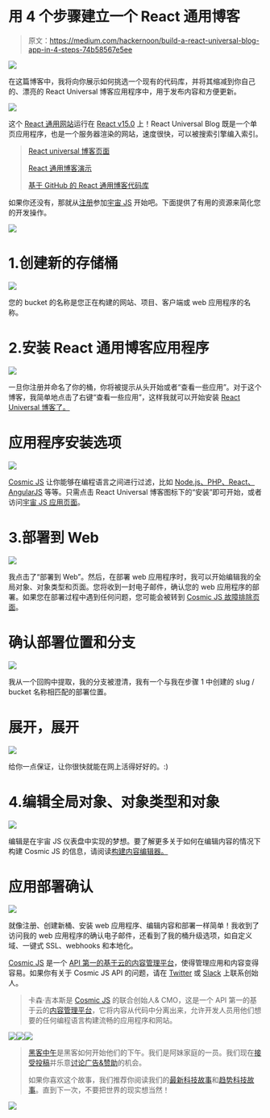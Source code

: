 # 用 4 个步骤建立一个 React 通用博客

> 原文：<https://medium.com/hackernoon/build-a-react-universal-blog-app-in-4-steps-74b58567e5ee>

![](img/53eb97930e54bdb7b9b58a0a9b388254.png)

在这篇博客中，我将向你展示如何挑选一个现有的代码库，并将其缩减到你自己的、漂亮的 React Universal 博客应用程序中，用于发布内容和方便更新。

![](img/5879d4ef2ae259bc4de32e20e8b4970c.png)

这个 [React 通用网站](https://cosmicjs.com/apps/react-universal)运行在 [React v15.0](http://facebook.github.io/react/blog/2016/04/07/react-v15.html) 上！React Universal Blog 既是一个单页应用程序，也是一个服务器渲染的网站，速度很快，可以被搜索引擎编入索引。

> [React universal 博客页面](https://cosmicjs.com/apps/react-universal)
> 
> [React 通用博客演示](https://cosmicjs.com/apps/react-universal/demo)
> 
> [基于 GitHub 的 React 通用博客代码库](https://github.com/cosmicjs/cosmicapp-react-universal-blog)

如果你还没有，那就从[注册](https://cosmicjs.com/signup)参加[宇宙 JS](https://cosmicjs.com/) 开始吧。下面提供了有用的资源来简化您的开发操作。

![](img/af55200c2be7543b455d7aa2602cceee.png)

# 1.创建新的存储桶

![](img/7c120be7c6d64cb55e229038e3e3e206.png)

您的 bucket 的名称是您正在构建的网站、项目、客户端或 web 应用程序的名称。

# 2.安装 React 通用博客应用程序

![](img/22a8438bbdd56b5ddaf6f63e3a539be5.png)

一旦你注册并命名了你的桶，你将被提示从头开始或者“查看一些应用”。对于这个博客，我简单地点击了右键“查看一些应用”，这样我就可以开始安装 [React Universal 博客了。](https://cosmicjs.com/apps/react-universal)

# 应用程序安装选项

![](img/5f95317414817dba3b3052ff75dfd6b6.png)

[Cosmic JS](https://cosmicjs.com/) 让你能够在编程语言之间进行过滤，比如 [Node.js、PHP、React、AngularJS](https://cosmicjs.com/apps) 等等。只需点击 React Universal 博客图标下的“安装”即可开始，或者访问[宇宙 JS 应用页面](https://cosmicjs.com/apps)。

# 3.部署到 Web

![](img/81862b2f79401a45948b019b2a5e1445.png)

我点击了“部署到 Web”。然后，在部署 web 应用程序时，我可以开始编辑我的全局对象、对象类型和页面。您将收到一封电子邮件，确认您的 web 应用程序的部署。如果您在部署过程中遇到任何问题，您可能会被转到 [Cosmic JS 故障排除页面](https://cosmicjs.com/troubleshooting)。

# 确认部署位置和分支

![](img/13fe10602cb38f43f145c68f49d9bd60.png)

我从一个回购中提取，我的分支被澄清，我有一个与我在步骤 1 中创建的 slug / bucket 名称相匹配的部署位置。

# 展开，展开

![](img/bf3ce6c457c02067909471aed264ed09.png)

给你一点保证，让你很快就能在网上活得好好的。:)

# 4.编辑全局对象、对象类型和对象

![](img/ff10dba6a6a589ed2d13736d145c3d61.png)

编辑是在宇宙 JS 仪表盘中实现的梦想。要了解更多关于如何在编辑内容的情况下构建 Cosmic JS 的信息，请阅读[构建内容编辑器。](https://cosmicjs.com/blog/building-with-the-content-editor-in-mind)

# 应用部署确认

![](img/1aa1f6815b4dac13c19c53196ded2f24.png)

就像注册、创建新桶、安装 web 应用程序、编辑内容和部署一样简单！我收到了访问我的 web 应用程序的确认电子邮件，还看到了我的桶升级选项，如自定义域、一键式 SSL、webhooks 和本地化。

[Cosmic JS](https://cosmicjs.com/) 是一个 [API 第一的基于云的内容管理平台](https://cosmicjs.com/)，使得管理应用和内容变得容易。如果你有关于 Cosmic JS API 的问题，请在 [Twitter](https://twitter.com/cosmic_js) 或 [Slack](https://cosmicjs.com/community) 上联系创始人。

> 卡森·吉本斯是 [Cosmic JS](https://cosmicjs.com) 的联合创始人& CMO，这是一个 API 第一的基于云的[内容管理平台](https://cosmicjs.com)，它将内容从代码中分离出来，允许开发人员用他们想要的任何编程语言构建流畅的应用程序和网站。

[![](img/50ef4044ecd4e250b5d50f368b775d38.png)](http://bit.ly/HackernoonFB)[![](img/979d9a46439d5aebbdcdca574e21dc81.png)](https://goo.gl/k7XYbx)[![](img/2930ba6bd2c12218fdbbf7e02c8746ff.png)](https://goo.gl/4ofytp)

> [黑客中午](http://bit.ly/Hackernoon)是黑客如何开始他们的下午。我们是阿妹家庭的一员。我们现在[接受投稿](http://bit.ly/hackernoonsubmission)并乐意[讨论广告&赞助](mailto:partners@amipublications.com)的机会。
> 
> 如果你喜欢这个故事，我们推荐你阅读我们的[最新科技故事](http://bit.ly/hackernoonlatestt)和[趋势科技故事](https://hackernoon.com/trending)。直到下一次，不要把世界的现实想当然！

![](img/be0ca55ba73a573dce11effb2ee80d56.png)